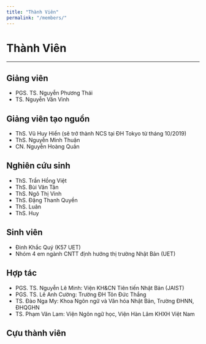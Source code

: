 ```yaml
---
title: "Thành Viên"
permalink: "/members/"
---
```


# Thành Viên
---

## Giảng viên 
* PGS. TS. Nguyễn Phương Thái
* TS. Nguyễn Văn Vinh

## Giảng viên tạo nguồn
* ThS. Vũ Huy Hiển (sẽ trở thành NCS tại ĐH Tokyo từ tháng 10/2019)
* ThS. Nguyễn Minh Thuận
* CN. Nguyễn Hoàng Quân

## Nghiên cứu sinh
* ThS. Trần Hồng Việt
* ThS. Bùi Văn Tân
* ThS. Ngô Thị Vinh
* ThS. Đặng Thanh Quyền
* ThS. Luân
* ThS. Huy

## Sinh viên
* Đinh Khắc Quý (K57 UET)
* Nhóm 4 em ngành CNTT định hướng thị trường Nhật Bản (UET)

## Hợp tác
* PGS. TS. Nguyễn Lê Minh: Viện KH&CN Tiên tiến Nhật Bản (JAIST)
* PGS. TS. Lê Anh Cường: Trường ĐH Tôn Đức Thắng
* TS. Đào Nga My: Khoa Ngôn ngữ và Văn hóa Nhật Bản, Trường ĐHNN, ĐHQGHN
* TS. Phạm Văn Lam: Viện Ngôn ngữ học, Viện Hàn Lâm KHXH Việt Nam

## Cựu thành viên
